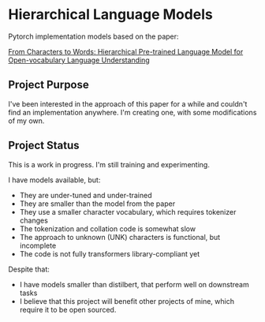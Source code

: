 # Hierarchical Language Models

Pytorch implementation models based on the paper:

[From Characters to Words: Hierarchical Pre-trained Language Model for Open-vocabulary Language Understanding](https://arxiv.org/abs/2305.14571)

## Project Purpose
I've been interested in the approach of this paper for a while and couldn't
find an implementation anywhere.  I'm creating one, with some modifications of my own.

## Project Status
This is a work in progress.  I'm still training and experimenting.

I have models available, but:
* They are under-tuned and under-trained
* They are smaller than the model from the paper
* They use a smaller character vocabulary, which requires tokenizer changes
* The tokenization and collation code is somewhat slow
* The approach to unknown (UNK) characters is functional, but incomplete
* The code is not fully transformers library-compliant yet

Despite that:
* I have models smaller than distilbert, that perform well on downstream tasks
* I believe that this project will benefit other projects of mine, which require it to be open sourced.

